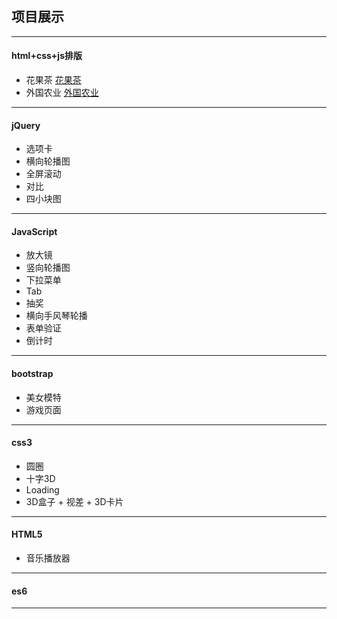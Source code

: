 ## 项目展示
---
#### html+css+js排版
- 花果茶
  [花果茶](https://hMarilyn.github.io/tea/index.html)
- 外国农业
  [外国农业](https://hMarilyn.github.io/framing/index.html)
---
#### jQuery
- 选项卡
- 横向轮播图
- 全屏滚动
- 对比
- 四小块图
---
#### JavaScript
- 放大镜
- 竖向轮播图
- 下拉菜单
- Tab
- 抽奖
- 横向手风琴轮播
- 表单验证
- 倒计时
---
#### bootstrap
- 美女模特
- 游戏页面
---
#### css3
- 圆圈
- 十字3D
- Loading
- 3D盒子 + 视差 + 3D卡片
---
#### HTML5
- 音乐播放器
---
#### es6
---